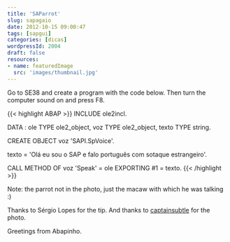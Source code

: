 ```yaml
---
title: 'SAParrot'
slug: sapagaio
date: 2012-10-15 09:00:47
tags: [sapgui]
categories: [dicas]
wordpressId: 2004
draft: false
resources:
- name: featuredImage
  src: 'images/thumbnail.jpg'
---
```

Go to SE38 and create a program with the code below. Then turn the computer sound on and press F8.


{{< highlight ABAP >}}
INCLUDE ole2incl.

DATA :
  ole     TYPE ole2_object,
  voz     TYPE ole2_object,
  texto   TYPE string.

CREATE OBJECT voz 'SAPI.SpVoice'.

texto = 'Olá eu sou o SAP e falo português com sotaque estrangeiro'.

CALL METHOD OF voz 'Speak' = ole
   EXPORTING #1 = texto.
{{< /highlight >}}

Note: the parrot not in the photo, just the macaw with which he was talking :)

Thanks to Sérgio Lopes for the tip.
And thanks to [captainsubtle][1] for the photo.

Greetings from Abapinho.

   [1]: https://www.flickr.com/photos/captainsubtle/4636335123/
